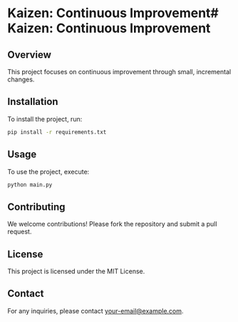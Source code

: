 # Kaizen: Continuous Improvement# Kaizen: Continuous Improvement

## Overview
This project focuses on continuous improvement through small, incremental changes.

## Installation
To install the project, run:

```bash
pip install -r requirements.txt
```

## Usage
To use the project, execute:

```bash
python main.py
```

## Contributing
We welcome contributions! Please fork the repository and submit a pull request.

## License
This project is licensed under the MIT License.

## Contact
For any inquiries, please contact [your-email@example.com](mailto:your-email@example.com).
